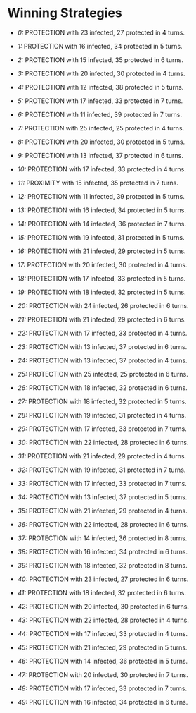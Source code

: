 # Winning Strategies

* _0:_ PROTECTION with 23 infected, 27 protected in 4 turns.


* _1:_ PROTECTION with 16 infected, 34 protected in 5 turns.


* _2:_ PROTECTION with 15 infected, 35 protected in 6 turns.


* _3:_ PROTECTION with 20 infected, 30 protected in 4 turns.


* _4:_ PROTECTION with 12 infected, 38 protected in 5 turns.


* _5:_ PROTECTION with 17 infected, 33 protected in 7 turns.


* _6:_ PROTECTION with 11 infected, 39 protected in 7 turns.


* _7:_ PROTECTION with 25 infected, 25 protected in 4 turns.


* _8:_ PROTECTION with 20 infected, 30 protected in 5 turns.


* _9:_ PROTECTION with 13 infected, 37 protected in 6 turns.


* _10:_ PROTECTION with 17 infected, 33 protected in 4 turns.


* _11:_ PROXIMITY with 15 infected, 35 protected in 7 turns.


* _12:_ PROTECTION with 11 infected, 39 protected in 5 turns.


* _13:_ PROTECTION with 16 infected, 34 protected in 5 turns.


* _14:_ PROTECTION with 14 infected, 36 protected in 7 turns.


* _15:_ PROTECTION with 19 infected, 31 protected in 5 turns.


* _16:_ PROTECTION with 21 infected, 29 protected in 5 turns.


* _17:_ PROTECTION with 20 infected, 30 protected in 4 turns.


* _18:_ PROTECTION with 17 infected, 33 protected in 5 turns.


* _19:_ PROTECTION with 18 infected, 32 protected in 5 turns.


* _20:_ PROTECTION with 24 infected, 26 protected in 6 turns.


* _21:_ PROTECTION with 21 infected, 29 protected in 6 turns.


* _22:_ PROTECTION with 17 infected, 33 protected in 4 turns.


* _23:_ PROTECTION with 13 infected, 37 protected in 6 turns.


* _24:_ PROTECTION with 13 infected, 37 protected in 4 turns.


* _25:_ PROTECTION with 25 infected, 25 protected in 6 turns.


* _26:_ PROTECTION with 18 infected, 32 protected in 6 turns.


* _27:_ PROTECTION with 18 infected, 32 protected in 5 turns.


* _28:_ PROTECTION with 19 infected, 31 protected in 4 turns.


* _29:_ PROTECTION with 17 infected, 33 protected in 7 turns.


* _30:_ PROTECTION with 22 infected, 28 protected in 6 turns.


* _31:_ PROTECTION with 21 infected, 29 protected in 4 turns.


* _32:_ PROTECTION with 19 infected, 31 protected in 7 turns.


* _33:_ PROTECTION with 17 infected, 33 protected in 7 turns.


* _34:_ PROTECTION with 13 infected, 37 protected in 5 turns.


* _35:_ PROTECTION with 21 infected, 29 protected in 4 turns.


* _36:_ PROTECTION with 22 infected, 28 protected in 6 turns.


* _37:_ PROTECTION with 14 infected, 36 protected in 8 turns.


* _38:_ PROTECTION with 16 infected, 34 protected in 6 turns.


* _39:_ PROTECTION with 18 infected, 32 protected in 8 turns.


* _40:_ PROTECTION with 23 infected, 27 protected in 6 turns.


* _41:_ PROTECTION with 18 infected, 32 protected in 6 turns.


* _42:_ PROTECTION with 20 infected, 30 protected in 6 turns.


* _43:_ PROTECTION with 22 infected, 28 protected in 4 turns.


* _44:_ PROTECTION with 17 infected, 33 protected in 4 turns.


* _45:_ PROTECTION with 21 infected, 29 protected in 5 turns.


* _46:_ PROTECTION with 14 infected, 36 protected in 5 turns.


* _47:_ PROTECTION with 20 infected, 30 protected in 7 turns.


* _48:_ PROTECTION with 17 infected, 33 protected in 7 turns.


* _49:_ PROTECTION with 16 infected, 34 protected in 6 turns.


